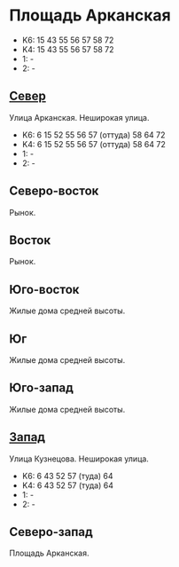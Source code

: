 # Площадь Арканская

* K6:   15  43  55  56  57  58  72
* K4:   15  43  55  56  57  58  72
* 1:    -
* 2:    -

## [Север](./10435080.md)

Улица Арканская.
Неширокая улица.

* K6:   6   15  52  55  56  57 (оттуда) 58  64  72
* K4:   6   15  52  55  56  57 (оттуда) 58  64  72
* 1:    -
* 2:    -

## Северо-восток

Рынок.

## Восток

Рынок.

## Юго-восток

Жилые дома средней высоты.

## Юг

Жилые дома средней высоты.

## Юго-запад

Жилые дома средней высоты.

## [Запад](./10430085.md)

Улица Кузнецова.
Неширокая улица.

* K6:   6   43  52  57 (туда)   64
* K4:   6   43  52  57 (туда)   64
* 1:    -
* 2:    -

## Северо-запад

Площадь Арканская.
